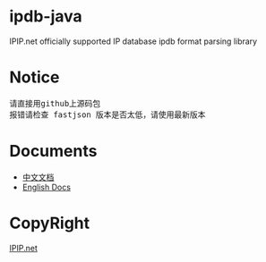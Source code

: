# ipdb-java
IPIP.net officially supported IP database ipdb format parsing library

# Notice
<pre>
请直接用github上源码包
报错请检查 fastjson 版本是否太低，请使用最新版本
</pre>
# Documents
* [中文文档](https://github.com/ipipdotnet/ipdb-java/blob/master/README_zh.md)
* [English Docs](https://github.com/ipipdotnet/ipdb-java/blob/master/README_en.md)

# CopyRight
[IPIP.net](https://www.ipip.net)
